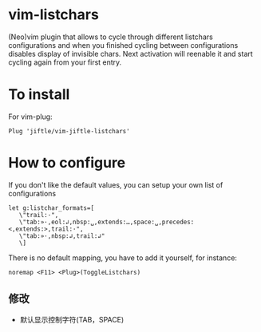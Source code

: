 vim-listchars
===

(Neo)vim plugin that allows to cycle through different listchars configurations and when you finished
cycling between configurations disables display of invisible chars. 
Next activation will reenable it and start cycling again from your first entry.

To install
===
For vim-plug:
```
Plug 'jiftle/vim-jiftle-listchars'
```

How to configure
===

If you don't like the default values, you can setup your own list of configurations
```vim
let g:listchar_formats=[ 
   \"trail:·",
   \"tab:»·,eol:↲,nbsp:␣,extends:…,space:␣,precedes:<,extends:>,trail:·",
   \"tab:»·,nbsp:↲,trail:↲"
   \]
```

There is no default mapping, you have to add it yourself, for instance:

```noremap <F11> <Plug>(ToggleListchars)```


## 修改

- 默认显示控制字符(TAB，SPACE)

